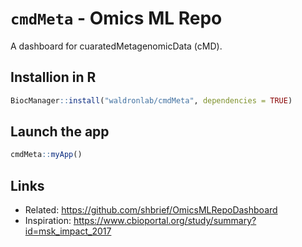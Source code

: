 
# `cmdMeta` - Omics ML Repo

A dashboard for cuaratedMetagenomicData (cMD).

## Installion in R

```r
BiocManager::install("waldronlab/cmdMeta", dependencies = TRUE)
```

## Launch the app

```r
cmdMeta::myApp()

```

## Links

+ Related: https://github.com/shbrief/OmicsMLRepoDashboard
+ Inspiration: https://www.cbioportal.org/study/summary?id=msk_impact_2017

